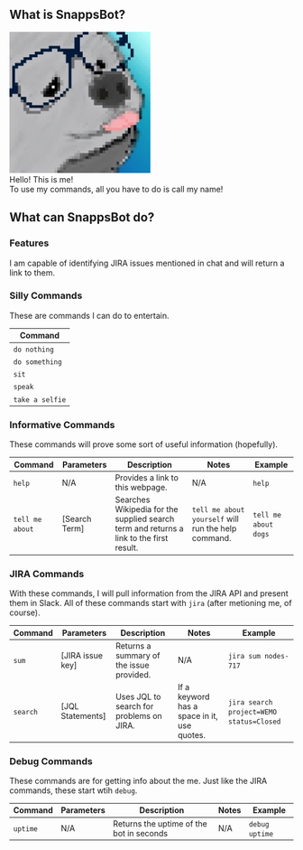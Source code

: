 
## What is SnappsBot?
<div id="container">
    <img src="https://github.com/Snappsu/snappsbot/blob/master/SnappsBotIcon.png?raw=true" width="250" height="250" />
</div>
Hello! This is me!<br>
To use my commands, all you have to do is call my name!

## What can SnappsBot do?
### Features
I am capable of identifying JIRA issues mentioned in chat and will return a link to them.

### Silly Commands
These are commands I can do to entertain.

| Command       |
|---------------|
| `do nothing`  |
| `do something`|
| `sit`         |
| `speak`       |
| `take a selfie`|

### Informative Commands
These commands will prove some sort of useful information (hopefully).

| Command | Parameters | Description | Notes | Example |
|-|-|-|-|-|
| `help` | N/A | Provides a link to this webpage. | N/A | `help` |
| `tell me about` | [Search Term] | Searches Wikipedia for the supplied search term and returns a link to the first result. | `tell me about yourself` will run the help command. | `tell me about dogs` |

### JIRA Commands
With these commands, I will pull information from the JIRA API and present them in Slack. All of these commands start with `jira` (after metioning me, of course).

| Command | Parameters | Description | Notes | Example |
|-|-|-|-|-|
| `sum` | [JIRA issue key] | Returns a summary of the issue provided. | N/A | `jira sum nodes-717` |
| `search` | [JQL Statements] | Uses JQL to search for problems on JIRA. | If a keyword has a space in it, use quotes. | `jira search project=WEMO status=Closed` |



### Debug Commands
These commands are for getting info about the me. Just like the JIRA commands, these start wtih `debug`.

| Command | Parameters | Description | Notes | Example |
|-|-|-|-|-|
| `uptime` | N/A | Returns the uptime of the bot in seconds | N/A | `debug uptime` |

